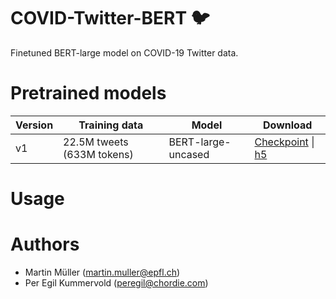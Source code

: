# COVID-Twitter-BERT :bird:

Finetuned BERT-large model on COVID-19 Twitter data. 

# Pretrained models
| Version  | Training data | Model | Download |
| -------- | ------------- | ----- | -------- |
| v1  | 22.5M tweets (633M tokens) | BERT-large-uncased | [Checkpoint]() \| [h5]() |

# Usage

# Authors
* Martin Müller (martin.muller@epfl.ch)
* Per Egil Kummervold (peregil@chordie.com)

